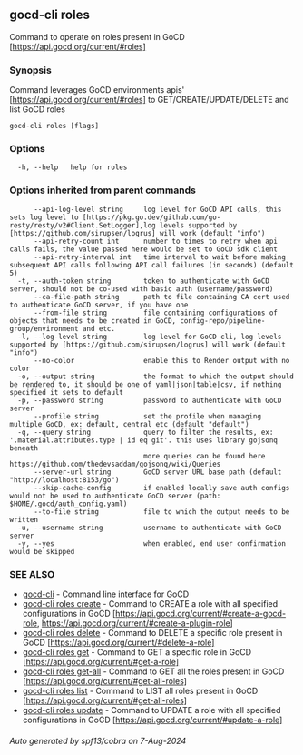 ## gocd-cli roles

Command to operate on roles present in GoCD [https://api.gocd.org/current/#roles]

### Synopsis

Command leverages GoCD environments apis' [https://api.gocd.org/current/#roles] to 
GET/CREATE/UPDATE/DELETE and list GoCD roles

```
gocd-cli roles [flags]
```

### Options

```
  -h, --help   help for roles
```

### Options inherited from parent commands

```
      --api-log-level string     log level for GoCD API calls, this sets log level to [https://pkg.go.dev/github.com/go-resty/resty/v2#Client.SetLogger],log levels supported by [https://github.com/sirupsen/logrus] will work (default "info")
      --api-retry-count int      number to times to retry when api calls fails, the value passed here would be set to GoCD sdk client
      --api-retry-interval int   time interval to wait before making subsequent API calls following API call failures (in seconds) (default 5)
  -t, --auth-token string        token to authenticate with GoCD server, should not be co-used with basic auth (username/password)
      --ca-file-path string      path to file containing CA cert used to authenticate GoCD server, if you have one
      --from-file string         file containing configurations of objects that needs to be created in GoCD, config-repo/pipeline-group/environment and etc.
  -l, --log-level string         log level for GoCD cli, log levels supported by [https://github.com/sirupsen/logrus] will work (default "info")
      --no-color                 enable this to Render output with no color
  -o, --output string            the format to which the output should be rendered to, it should be one of yaml|json|table|csv, if nothing specified it sets to default
  -p, --password string          password to authenticate with GoCD server
      --profile string           set the profile when managing multiple GoCD, ex: default, central etc (default "default")
  -q, --query string             query to filter the results, ex: '.material.attributes.type | id eq git'. this uses library gojsonq beneath
                                 more queries can be found here https://github.com/thedevsaddam/gojsonq/wiki/Queries
      --server-url string        GoCD server URL base path (default "http://localhost:8153/go")
      --skip-cache-config        if enabled locally save auth configs would not be used to authenticate GoCD server (path: $HOME/.gocd/auth_config.yaml)
      --to-file string           file to which the output needs to be written
  -u, --username string          username to authenticate with GoCD server
  -y, --yes                      when enabled, end user confirmation would be skipped
```

### SEE ALSO

* [gocd-cli](gocd-cli.md)	 - Command line interface for GoCD
* [gocd-cli roles create](gocd-cli_roles_create.md)	 - Command to CREATE a role with all specified configurations in GoCD [https://api.gocd.org/current/#create-a-gocd-role, https://api.gocd.org/current/#create-a-plugin-role]
* [gocd-cli roles delete](gocd-cli_roles_delete.md)	 - Command to DELETE a specific role present in GoCD [https://api.gocd.org/current/#delete-a-role]
* [gocd-cli roles get](gocd-cli_roles_get.md)	 - Command to GET a specific role in GoCD [https://api.gocd.org/current/#get-a-role]
* [gocd-cli roles get-all](gocd-cli_roles_get-all.md)	 - Command to GET all the roles present in GoCD [https://api.gocd.org/current/#get-all-roles]
* [gocd-cli roles list](gocd-cli_roles_list.md)	 - Command to LIST all roles present in GoCD [https://api.gocd.org/current/#get-all-roles]
* [gocd-cli roles update](gocd-cli_roles_update.md)	 - Command to UPDATE a role with all specified configurations in GoCD [https://api.gocd.org/current/#update-a-role]

###### Auto generated by spf13/cobra on 7-Aug-2024
